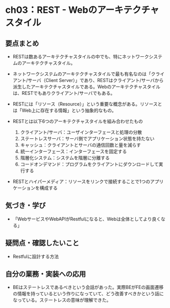 # ch03：REST - Webのアーキテクチャスタイル

## 要点まとめ
- RESTは数あるアーキテクチャスタイルの中でも、特にネットワークシステムのアーキテクチャスタイル。
- ネットワークシステムのアーキテクチャスタイルで最も有名なのは「クライアント/サーバ（Client Server）」であり、RESTはクライアント/サーバから派生したアーキテクチャスタイルである。Webのアーキテクチャスタイルは、RESTでもありクライアント/サーバでもある。
- RESTには「リソース（Resource）」という重要な概念がある。リソースとは「Web上に存在する情報」という抽象的なもの。
- RESTとは以下6つのアーキテクチャスタイルを組み合わせたもの
    1. クライアント/サーバ：ユーザインターフェースと処理の分散
    2. ステートレスサーバ：サーバ側でアプリケーション状態を持たない
    3. キャッシュ：クライアントとサーバの通信回数と量を減らす
    4. 統一インターフェース：インターフェースを固定する
    5. 階層化システム：システムを階層に分離する
    6. コードオンデマンド：プログラムをクライアントにダウンロードして実行する

- RESTとハイパーメディア：リソースをリンクで接続することで1つのアプリケーションを構成する

## 気づき・学び
- 「WebサービスやWebAPIがRestfulになると、Webは全体としてより良くなる」

## 疑問点・確認したいこと
- Restfulに設計する方法

## 自分の業務・実装への応用
- BEはステートレスであるべきという会話があった。実際BEがFEの画面遷移の情報を持っているという作りになっていて、どう改善すべきかという話になっている。ステートレスの意味が理解できた。